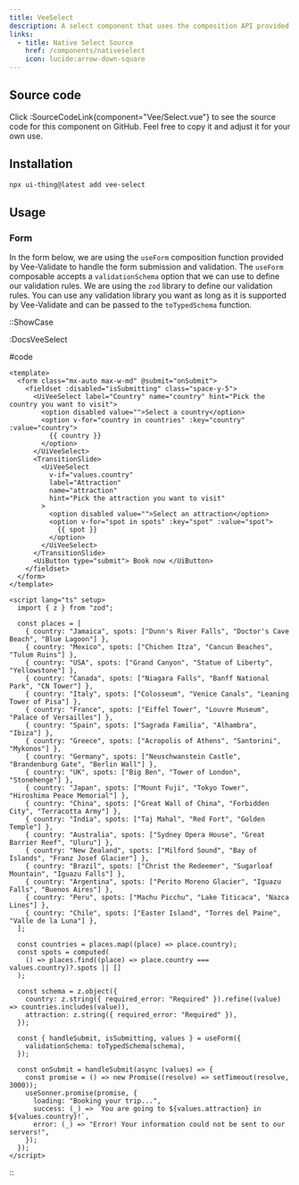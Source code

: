 ```yaml
---
title: VeeSelect
description: A select component that uses the composition API provided by Vee-Validate to perform validation.
links:
  - title: Native Select Source
    href: /components/nativeselect
    icon: lucide:arrow-down-square
---
```


## Source code

Click :SourceCodeLink{component="Vee/Select.vue"} to see the source code for this component on GitHub. Feel free to copy it and adjust it for your own use.

## Installation

```bash
npx ui-thing@latest add vee-select
```

## Usage

### Form

In the form below, we are using the `useForm` composition function provided by Vee-Validate to handle the form submission and validation. The `useForm` composable accepts a `validationSchema` option that we can use to define our validation rules. We are using the `zod` library to define our validation rules. You can use any validation library you want as long as it is supported by Vee-Validate and can be passed to the `toTypedSchema` function.

::ShowCase

:DocsVeeSelect

#code

<!-- automd:file src="../../app/components/content/Docs/Vee/Select/DocsVeeSelect.vue" code lang="vue" -->

```vue [DocsVeeSelect.vue]
<template>
  <form class="mx-auto max-w-md" @submit="onSubmit">
    <fieldset :disabled="isSubmitting" class="space-y-5">
      <UiVeeSelect label="Country" name="country" hint="Pick the country you want to visit">
        <option disabled value="">Select a country</option>
        <option v-for="country in countries" :key="country" :value="country">
          {{ country }}
        </option>
      </UiVeeSelect>
      <TransitionSlide>
        <UiVeeSelect
          v-if="values.country"
          label="Attraction"
          name="attraction"
          hint="Pick the attraction you want to visit"
        >
          <option disabled value="">Select an attraction</option>
          <option v-for="spot in spots" :key="spot" :value="spot">
            {{ spot }}
          </option>
        </UiVeeSelect>
      </TransitionSlide>
      <UiButton type="submit"> Book now </UiButton>
    </fieldset>
  </form>
</template>

<script lang="ts" setup>
  import { z } from "zod";

  const places = [
    { country: "Jamaica", spots: ["Dunn's River Falls", "Doctor's Cave Beach", "Blue Lagoon"] },
    { country: "Mexico", spots: ["Chichen Itza", "Cancun Beaches", "Tulum Ruins"] },
    { country: "USA", spots: ["Grand Canyon", "Statue of Liberty", "Yellowstone"] },
    { country: "Canada", spots: ["Niagara Falls", "Banff National Park", "CN Tower"] },
    { country: "Italy", spots: ["Colosseum", "Venice Canals", "Leaning Tower of Pisa"] },
    { country: "France", spots: ["Eiffel Tower", "Louvre Museum", "Palace of Versailles"] },
    { country: "Spain", spots: ["Sagrada Familia", "Alhambra", "Ibiza"] },
    { country: "Greece", spots: ["Acropolis of Athens", "Santorini", "Mykonos"] },
    { country: "Germany", spots: ["Neuschwanstein Castle", "Brandenburg Gate", "Berlin Wall"] },
    { country: "UK", spots: ["Big Ben", "Tower of London", "Stonehenge"] },
    { country: "Japan", spots: ["Mount Fuji", "Tokyo Tower", "Hiroshima Peace Memorial"] },
    { country: "China", spots: ["Great Wall of China", "Forbidden City", "Terracotta Army"] },
    { country: "India", spots: ["Taj Mahal", "Red Fort", "Golden Temple"] },
    { country: "Australia", spots: ["Sydney Opera House", "Great Barrier Reef", "Uluru"] },
    { country: "New Zealand", spots: ["Milford Sound", "Bay of Islands", "Franz Josef Glacier"] },
    { country: "Brazil", spots: ["Christ the Redeemer", "Sugarloaf Mountain", "Iguazu Falls"] },
    { country: "Argentina", spots: ["Perito Moreno Glacier", "Iguazu Falls", "Buenos Aires"] },
    { country: "Peru", spots: ["Machu Picchu", "Lake Titicaca", "Nazca Lines"] },
    { country: "Chile", spots: ["Easter Island", "Torres del Paine", "Valle de la Luna"] },
  ];

  const countries = places.map((place) => place.country);
  const spots = computed(
    () => places.find((place) => place.country === values.country)?.spots || []
  );

  const schema = z.object({
    country: z.string({ required_error: "Required" }).refine((value) => countries.includes(value)),
    attraction: z.string({ required_error: "Required" }),
  });

  const { handleSubmit, isSubmitting, values } = useForm({
    validationSchema: toTypedSchema(schema),
  });

  const onSubmit = handleSubmit(async (values) => {
    const promise = () => new Promise((resolve) => setTimeout(resolve, 3000));
    useSonner.promise(promise, {
      loading: "Booking your trip...",
      success: (_) => `You are going to ${values.attraction} in ${values.country}!`,
      error: (_) => "Error! Your information could not be sent to our servers!",
    });
  });
</script>
```

<!-- /automd -->

::
